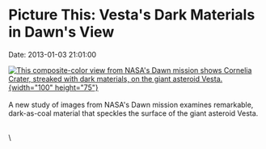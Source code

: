 Picture This: Vesta\'s Dark Materials in Dawn\'s View
=====================================================

Date: 2013-01-03 21:01:00

[![This composite-color view from NASA\'s Dawn mission shows Cornelia
Crater, streaked with dark materials, on the giant asteroid
Vesta.](http://www.jpl.nasa.gov/images/dawn/20130103/pia16631-th.jpg){width="100"
height="75"}](http://www.jpl.nasa.gov/news/news.cfm?release=2013-001&rn=news.xml&rst=3638)\
\
A new study of images from NASA\'s Dawn mission examines remarkable,
dark-as-coal material that speckles the surface of the giant asteroid
Vesta.

\
\
